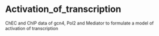 # Activation_of_transcription
ChEC and ChIP data of gcn4, Pol2 and Mediator to formulate a model of activation of transcription
